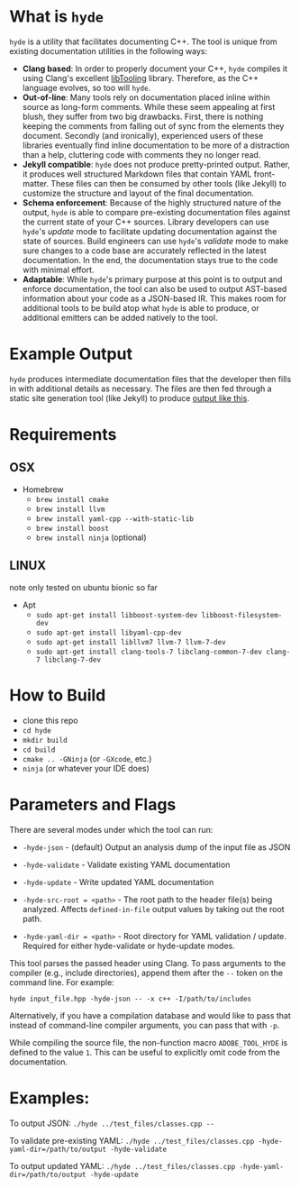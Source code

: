 # What is `hyde`

`hyde` is a utility that facilitates documenting C++. The tool is unique from existing documentation utilities in the following ways:

- **Clang based**: In order to properly document your C++, `hyde` compiles it using Clang's excellent [libTooling](https://clang.llvm.org/docs/LibTooling.html) library. Therefore, as the C++ language evolves, so too will `hyde`.
- **Out-of-line**: Many tools rely on documentation placed inline within source as long-form comments. While these seem appealing at first blush, they suffer from two big drawbacks. First, there is nothing keeping the comments from falling out of sync from the elements they document. Secondly (and ironically), experienced users of these libraries eventually find inline documentation to be more of a distraction than a help, cluttering code with comments they no longer read.
- **Jekyll compatible**: `hyde` does not produce pretty-printed output. Rather, it produces well structured Markdown files that contain YAML front-matter. These files can then be consumed by other tools (like Jekyll) to customize the structure and layout of the final documentation.
- **Schema enforcement**: Because of the highly structured nature of the output, `hyde` is able to compare pre-existing documentation files against the current state of your C++ sources. Library developers can use `hyde`'s _update_ mode to facilitate updating documentation against the state of sources. Build engineers can use `hyde`'s _validate_ mode to make sure changes to a code base are accurately reflected in the latest documentation. In the end, the documentation stays true to the code with minimal effort.
- **Adaptable**: While `hyde`'s primary purpose at this point is to output and enforce documentation, the tool can also be used to output AST-based information about your code as a JSON-based IR. This makes room for additional tools to be build atop what `hyde` is able to produce, or additional emitters can be added natively to the tool.

# Example Output

`hyde` produces intermediate documentation files that the developer then fills in with additional details as necessary. The files are then fed through a static site generation tool (like Jekyll) to produce [output like this](http://stlab.cc/libraries/stlab2Fcopy_on_write.hpp/copy_on_write3CT3E/).

# Requirements
## OSX
   - Homebrew
        - `brew install cmake`
        - `brew install llvm`
        - `brew install yaml-cpp --with-static-lib`
        - `brew install boost`
        - `brew install ninja` (optional)
## LINUX
note only tested on ubuntu bionic so far

- Apt
    - `sudo apt-get install libboost-system-dev libboost-filesystem-dev`
    - `sudo apt-get install libyaml-cpp-dev`
    - `sudo apt-get install libllvm7 llvm-7 llvm-7-dev`
    - `sudo apt-get install clang-tools-7 libclang-common-7-dev clang-7 libclang-7-dev`

# How to Build

- clone this repo
- `cd hyde`
- `mkdir build`
- `cd build`
- `cmake .. -GNinja` (or `-GXcode`, etc.)
- `ninja` (or whatever your IDE does)

# Parameters and Flags

There are several modes under which the tool can run:

- `-hyde-json` - (default) Output an analysis dump of the input file as JSON
- `-hyde-validate` - Validate existing YAML documentation
- `-hyde-update` - Write updated YAML documentation

- `-hyde-src-root = <path>` - The root path to the header file(s) being analyzed. Affects `defined-in-file` output values by taking out the root path.
- `-hyde-yaml-dir = <path>` - Root directory for YAML validation / update. Required for either hyde-validate or hyde-update modes.

This tool parses the passed header using Clang. To pass arguments to the compiler (e.g., include directories), append them after the `--` token on the command line. For example:

    hyde input_file.hpp -hyde-json -- -x c++ -I/path/to/includes

Alternatively, if you have a compilation database and would like to pass that instead of command-line compiler arguments, you can pass that with `-p`.

While compiling the source file, the non-function macro `ADOBE_TOOL_HYDE` is defined to the value `1`. This can be useful to explicitly omit code from the documentation.

# Examples:

To output JSON:
```./hyde ../test_files/classes.cpp --```

To validate pre-existing YAML:
```./hyde ../test_files/classes.cpp -hyde-yaml-dir=/path/to/output -hyde-validate```

To output updated YAML:
```./hyde ../test_files/classes.cpp -hyde-yaml-dir=/path/to/output -hyde-update```
